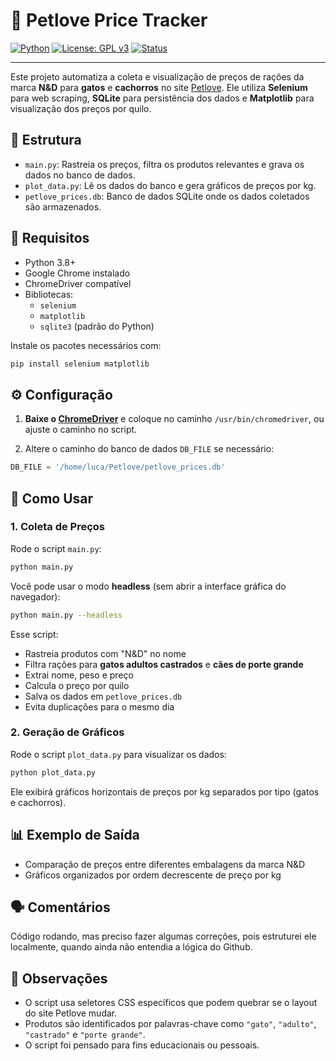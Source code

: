 # 🐾 Petlove Price Tracker

[![Python](https://img.shields.io/badge/Python-3.12-blue.svg)](https://www.python.org/)
[![License: GPL v3](https://img.shields.io/badge/License-GPLv3-blue.svg)](https://www.gnu.org/licenses/gpl-3.0)
[![Status](https://img.shields.io/badge/Status-Concluído-brightgreen.svg)]()

---

Este projeto automatiza a coleta e visualização de preços de rações da marca **N&D** para **gatos** e **cachorros** no site [Petlove](https://www.petlove.com.br). Ele utiliza **Selenium** para web scraping, **SQLite** para persistência dos dados e **Matplotlib** para visualização dos preços por quilo.

## 📂 Estrutura

- `main.py`: Rastreia os preços, filtra os produtos relevantes e grava os dados no banco de dados.
- `plot_data.py`: Lê os dados do banco e gera gráficos de preços por kg.
- `petlove_prices.db`: Banco de dados SQLite onde os dados coletados são armazenados.

## 🧰 Requisitos

- Python 3.8+
- Google Chrome instalado
- ChromeDriver compatível
- Bibliotecas:
  - `selenium`
  - `matplotlib`
  - `sqlite3` (padrão do Python)

Instale os pacotes necessários com:

```bash
pip install selenium matplotlib
```

## ⚙️ Configuração

1. **Baixe o [ChromeDriver](https://sites.google.com/chromium.org/driver/)** e coloque no caminho `/usr/bin/chromedriver`, ou ajuste o caminho no script.

2. Altere o caminho do banco de dados `DB_FILE` se necessário:
```python
DB_FILE = '/home/luca/Petlove/petlove_prices.db'
```

## 🚀 Como Usar

### 1. Coleta de Preços

Rode o script `main.py`:

```bash
python main.py
```

Você pode usar o modo **headless** (sem abrir a interface gráfica do navegador):

```bash
python main.py --headless
```

Esse script:

- Rastreia produtos com "N&D" no nome
- Filtra rações para **gatos adultos castrados** e **cães de porte grande**
- Extrai nome, peso e preço
- Calcula o preço por quilo
- Salva os dados em `petlove_prices.db`
- Evita duplicações para o mesmo dia

### 2. Geração de Gráficos

Rode o script `plot_data.py` para visualizar os dados:

```bash
python plot_data.py
```

Ele exibirá gráficos horizontais de preços por kg separados por tipo (gatos e cachorros).

## 📊 Exemplo de Saída

- Comparação de preços entre diferentes embalagens da marca N&D
- Gráficos organizados por ordem decrescente de preço por kg

## 🗣️ Comentários

Código rodando, mas preciso fazer algumas correções, pois estruturei ele localmente, quando ainda não entendia a lógica do Github.

## 📝 Observações

- O script usa seletores CSS específicos que podem quebrar se o layout do site Petlove mudar.
- Produtos são identificados por palavras-chave como `"gato"`, `"adulto"`, `"castrado"` e `"porte grande"`.
- O script foi pensado para fins educacionais ou pessoais.
